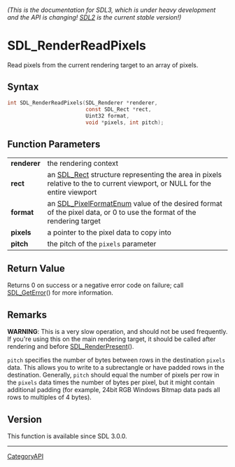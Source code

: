 ###### (This is the documentation for SDL3, which is under heavy development and the API is changing! [SDL2](https://wiki.libsdl.org/SDL2/) is the current stable version!)
# SDL_RenderReadPixels

Read pixels from the current rendering target to an array of pixels.

## Syntax

```c
int SDL_RenderReadPixels(SDL_Renderer *renderer,
                         const SDL_Rect *rect,
                         Uint32 format,
                         void *pixels, int pitch);

```

## Function Parameters

|                  |                                                                                                                                             |
| ---------------- | ------------------------------------------------------------------------------------------------------------------------------------------- |
| **renderer**     | the rendering context                                                                                                                       |
| **rect**         | an [SDL_Rect](SDL_Rect) structure representing the area in pixels relative to the to current viewport, or NULL for the entire viewport      |
| **format**       | an [SDL_PixelFormatEnum](SDL_PixelFormatEnum) value of the desired format of the pixel data, or 0 to use the format of the rendering target |
| **pixels**       | a pointer to the pixel data to copy into                                                                                                    |
| **pitch**        | the pitch of the `pixels` parameter                                                                                                         |

## Return Value

Returns 0 on success or a negative error code on failure; call
[SDL_GetError](SDL_GetError)() for more information.

## Remarks

**WARNING**: This is a very slow operation, and should not be used
frequently. If you're using this on the main rendering target, it should be
called after rendering and before [SDL_RenderPresent](SDL_RenderPresent)().

`pitch` specifies the number of bytes between rows in the destination
`pixels` data. This allows you to write to a subrectangle or have padded
rows in the destination. Generally, `pitch` should equal the number of
pixels per row in the `pixels` data times the number of bytes per pixel,
but it might contain additional padding (for example, 24bit RGB Windows
Bitmap data pads all rows to multiples of 4 bytes).

## Version

This function is available since SDL 3.0.0.

----
[CategoryAPI](CategoryAPI)

